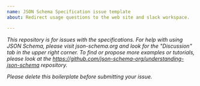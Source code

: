 ```yaml
---
name: JSON Schema Specification issue template
about: Redirect usage questions to the web site and slack workspace.

---
```


_This repository is for issues with the specifications.  For help with using JSON Schema, please visit json-schema.org and look for the "Discussion" tab in the upper right corner.  To find or propose more examples or tutorials, please look at the https://github.com/json-schema-org/understanding-json-schema repository._

_Please delete this boilerplate before submitting your issue._
